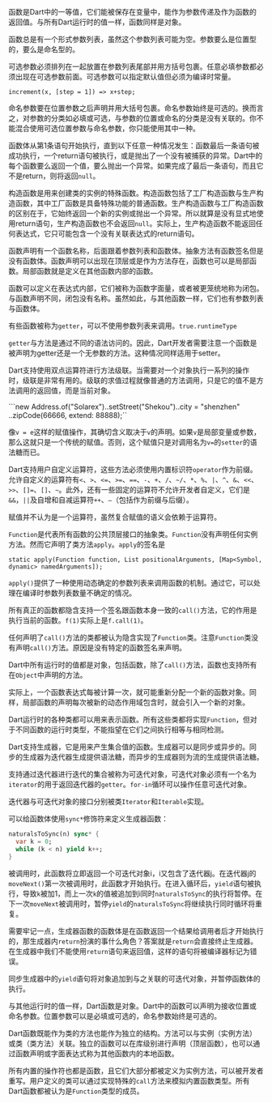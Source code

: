 函数是Dart中的一等值，它们能被保存在变量中，能作为参数传递及作为函数的返回值。与所有Dart运行时的值一样，函数同样是对象。

函数总是有一个形式参数列表，虽然这个参数列表可能为空。参数要么是位置型的，要么是命名型的。

可选参数必须排列在一起放置在参数列表尾部并用方括号包裹。任意必填参数都必须出现在可选参数前面。可选参数可以指定默认值但必须为编译时常量。

``increment(x, [step = 1]) => x+step;``

命名参数要在位置参数之后声明并用大括号包裹。命名参数始终是可选的。换而言之，对参数的分类如必填或可选，与参数的位置或命名的分类是没有关联的。你不能混合使用可选位置参数与命名参数，你只能使用其中一种。

函数体从第1条语句开始执行，直到以下任意一种情况发生：函数最后一条语句被成功执行，一个return语句被执行，或是抛出了一个没有被捕获的异常。Dart中的每个函数要么返回一个值，要么抛出一个异常。如果完成了最后一条语句，而且它不是return，则将返回``null``。

构造函数是用来创建类的实例的特殊函数。构造函数包括了工厂构造函数与生产构造函数，其中工厂函数是具备特殊功能的普通函数。生产构造函数与工厂构造函数的区别在于，它始终返回一个新的实例或抛出一个异常。所以就算是没有显式地使用return语句，生产构造函数也不会返回``null``。实际上，生产构造函数不能返回任何表达式，它只可能包含一个没有关联表达式的return语句。

函数声明有一个函数名称，后面跟着参数列表和函数体。抽象方法有函数签名但是没有函数体。函数声明可以出现在顶层或是作为方法存在，函数也可以是局部函数。局部函数就是定义在其他函数内部的函数。

函数可以定义在表达式内部，它们被称为函数字面量，或者被更笼统地称为闭包。与函数声明不同，闭包没有名称。虽然如此，与其他函数一样，它们也有参数列表与函数体。

有些函数被称为``getter``，可以不使用参数列表来调用。``true.runtimeType``

``getter``与方法是通过不同的语法访问的。因此，Dart开发者需要注意一个函数是被声明为getter还是一个无参数的方法。这种情况同样适用于setter。

Dart支持使用双点运算符进行方法级联。当需要对一个对象执行一系列的操作时，级联是非常有用的。级联的求值过程就像普通的方法调用，只是它的值不是方法调用的返回值，而是当前对象。

```new Address.of("Solarex")..setStreet("Shekou")..city = "shenzhen" ..zipCode(66666, extend: 88888);``

像``v = e``这样的赋值操作，其确切含义取决于``v``的声明。如果``v``是局部变量或参数，那么这就只是一个传统的赋值。否则，这个赋值只是对调用名为``v=``的``setter``的语法糖而已。

Dart支持用户自定义运算符，这些方法必须使用内置标识符``operator``作为前缀。允许自定义的运算符有``<``、``>``、``<=``、``>=``、``==``、``-``、``+``、``/``、``~/``、``*``、``%``、``|``、``^``、``&``、``<<``、``>>``、``[]=``、``[]``、``~``。此外，还有一些固定的运算符不允许开发者自定义，它们是``&&``，``||``及自增和自减运算符``++``、``—``（包括作为前缀与后缀）。

赋值并不认为是一个运算符，虽然复合赋值的语义会依赖于运算符。

``Function``是代表所有函数的公共顶层接口的抽象类。``Function``没有声明任何实例方法。然而它声明了类方法``apply``。``apply``的签名是

``static apply(Function function, List positionalArguments, [Map<Symbol, dynamic> namedArguments]);``

``apply()``提供了一种使用动态确定的参数列表来调用函数的机制。通过它，可以处理在编译时参数列表数量不确定的情况。

所有真正的函数都隐含支持一个签名跟函数本身一致的``call()``方法，它的作用是执行当前的函数。``f(1)``实际上是``f.call(1)``。

任何声明了``call()``方法的类都被认为隐含实现了``Function``类。注意``Function``类没有声明``call()``方法。原因是没有特定的函数签名来声明。

Dart中所有运行时的值都是对象，包括函数，除了``call()``方法，函数也支持所有在``Object``中声明的方法。

实际上，一个函数表达式每被计算一次，就可能重新分配一个新的函数对象。同样，局部函数的声明每次被新的动态作用域包含时，就会引入一个新的对象。

Dart运行时的各种类都可以用来表示函数。所有这些类都将实现``Function``，但对于不同函数的运行时类型，不能指望在它们之间执行相等与相同检测。

Dart支持生成器，它是用来产生集合值的函数。生成器可以是同步或异步的。同步的生成器为迭代器生成提供语法糖，而异步的生成器则为流的生成提供语法糖。

支持通过迭代器进行迭代的集合被称为可迭代对象，可迭代对象必须有一个名为``iterator``的用于返回迭代器的``getter``。``for-in``循环可以操作任意可迭代对象。

迭代器与可迭代对象的接口分别被类``Iterator``和``Iterable``实现。

可以给函数体使用``sync*``修饰符来定义生成器函数：

```dart
naturalsToSync(n) sync* {
  var k = 0;
  while (k < n) yield k++;
}
```

被调用时，此函数将立即返回一个可迭代对象i，i又包含了迭代器j。在迭代器j的``moveNext()``第一次被调用时，此函数才开始执行。在进入循环后，``yield``语句被执行，导致``k``被加1，而上一次``k``的值被追加到i同时``naturalsToSync``的执行将暂停。在下一次``moveNext``被调用时，暂停``yield``的``naturalsToSync``将继续执行同时循环将重复。

需要牢记一点，生成器函数的函数体是在函数返回一个结果给调用者后才开始执行的，那生成器内``return``扮演的事什么角色？答案就是``return``会直接终止生成器。在生成器中我们不能使用``return``语句来返回值，这样的语句将被编译器标记为错误。

同步生成器中的``yield``语句将对象追加到与之关联的可迭代对象，并暂停函数体的执行。

与其他运行时的值一样，Dart函数是对象。Dart中的函数可以声明为接收位置或命名参数。位置参数可以是必填或可选的，命名参数始终是可选的。

Dart函数既能作为类的方法也能作为独立的结构。方法可以与实例（实例方法）或类（类方法）关联。独立的函数可以在库级别进行声明（顶层函数），也可以通过函数声明或字面表达式称为其他函数内的本地函数。

所有内置的操作符也都是函数，且它们大部分都被定义为实例方法，可以被开发者重写。用户定义的类可以通过实现特殊的``call``方法来模拟内置函数类型。所有Dart函数都被认为是``Function``类型的成员。